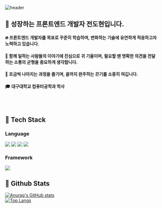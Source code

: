 <div>
  
  <!--Header-->
  ![header](https://capsule-render.vercel.app/api?type=waving&color=gradient&height=300&section=header&text=Good%20to%20see%20you%20%F0%9F%A4%97)
  
</div>

<div>
  <!--Body-->
  
  ## 👀 성장하는 프론트엔드 개발자 전도현입니다.
  #### :fire: 프론트엔드 개발자를 목표로 꾸준히 학습하며, 변화하는 기술에 유연하게 적응하고자 노력하고 있습니다.<br/>
  #### :raising_hand: 함께 일하는 사람들의 이야기에 진심으로 귀 기울이며, 필요할 땐 명확한 의견을 전달하는 소통의 균형을 중요하게 생각합니다.<br/>
  #### 💾 조금씩 나아지는 과정을 즐기며, 끝까지 완주하는 끈기를 소중히 여깁니다.<br/>
  #### :mortar_board: 대구대학교 컴퓨터공학과 학사
  <br/>
  <br/>
  
  ## 🧱 Tech Stack
  ### Language
  <!--Python-->
  <img src="https://img.shields.io/badge/Python-3776AB?style=flat-square&logo=Python&logoColor=white"/>
  <!--JavaScript-->
  <img src="https://img.shields.io/badge/JavaScript-F7DF1E?style=flat-square&logo=JavaScript&logoColor=white"/>
  <!--HTML5-->
  <img src="https://img.shields.io/badge/HTML5-E34F26?style=flat-square&logo=HTML5&logoColor=white"/>
  <!--CSS-->
  <img src="https://img.shields.io/badge/CSS3-1572B6?style=flat-square&logo=CSS3&logoColor=white"/>
  <br/>
  
   <!--### Library
 
  <img src="https://img.shields.io/badge/PyTorch-EE4C2C?style=flat-square&logo=PyTorch&logoColor=white"/>
  
  <img src="https://img.shields.io/badge/Selenium-43B02A?style=flat-square&logo=Selenium&logoColor=white"/>
  <br/>-->
  
  ### Framework
 
  <!--<img src="https://img.shields.io/badge/Flask-000000?style=flat-square&logo=Flask&logoColor=white"/>
  
  <img src="https://img.shields.io/badge/Django-092E20?style=flat-square&logo=Django&logoColor=white"/>-->
  <!--React-->
  <img src="https://img.shields.io/badge/React-61DAFB?style=flat-square&logo=React&logoColor=white&Color=white"/>
  <br/>
  
  <!--### ETC
  
  <img src="https://img.shields.io/badge/Amazon AWS-232F3E?style=flat-square&logo=Amazon AWS&logoColor=white"/>
  
  <img src="https://img.shields.io/badge/Slack-4A154B?style=flat-square&logo=Slack&logoColor=white"/>
  
  <img src="https://img.shields.io/badge/MySQL-4479A1?style=flat-square&logo=MySQL&logoColor=white"/>
  <br/>
  <br/>-->
  
  ## 🤔 Github Stats
  [![Anurag's GitHub stats](https://github-readme-stats.vercel.app/api?username=devdorong)](https://github.com/devdorong/github-readme-stats)
  <br/>
  [![Top Langs](https://github-readme-stats.vercel.app/api/top-langs/?username=devdorong)](https://github.com/devdorong/github-readme-stats)
  
</div>

<!--
**Jiyu-Kim/Jiyu-Kim** is a ✨ _special_ ✨ repository because its `README.md` (this file) appears on your GitHub profile.

Here are some ideas to get you started:
- Hi there 👋
- 🔭 I’m currently working on ...
- 🌱 I’m currently learning ...
- 👯 I’m looking to collaborate on ...
- 🤔 I’m looking for help with ...
- 💬 Ask me about ...
- 📫 How to reach me: ...
- 😄 Pronouns: ...
- ⚡ Fun fact: ...
-->
